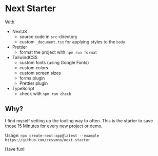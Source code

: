 # Next Starter
With:
- NextJS
  - source code in `src`-directory
  - custom `_document.tsx` for applying styles to the `body`
- Prettier
  - format the project with `npm run format`
- TailwindCSS
  - custom fonts (using Google Fonts)
  - custom colors
  - custom screen sizes
  - forms plugin
  - Prettier plugin
- TypeScript
  - check with `npm run check`

## Why?

I find myself setting up the tooling way to often. This is the starter to save those 15 Minutes for every new project or demo.

Usage: `npx create-next-app@latest --example https://github.com/ccssmnn/next-starter`

Have fun!
